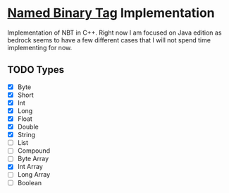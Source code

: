 # [Named Binary Tag](https://wiki.vg/NBT) Implementation

Implementation of NBT in C++. Right now I am focused on Java edition as bedrock seems
to have a few different cases that I will not spend time implementing for now.

## TODO Types
- [x] Byte
- [x] Short
- [x] Int
- [x] Long
- [x] Float
- [x] Double
- [x] String
- [ ] List
- [ ] Compound
- [ ] Byte Array
- [x] Int Array
- [ ] Long Array
- [ ] Boolean
